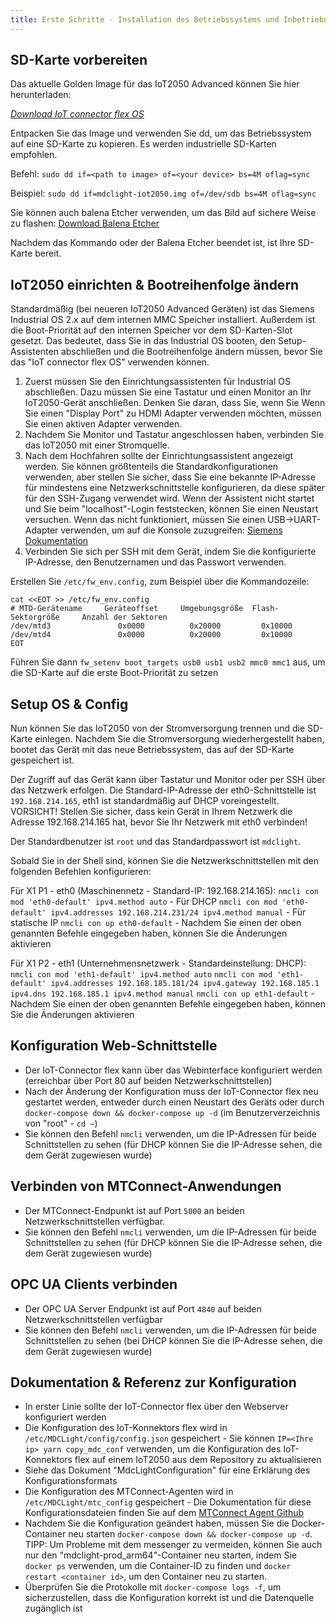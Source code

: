 ```yaml
---
title: Erste Schritte - Installation des Betriebssystems und Inbetriebnahme des IoT connector flex
---
```


## SD-Karte vorbereiten

Das aktuelle Golden Image für das IoT2050 Advanced können Sie hier herunterladen:

_[Download IoT connector flex OS](https://codestryke-artifacts.s3.eu-central-1.amazonaws.com/dmg-mdclight/6nGDr9SZEvhN9qTLOuzMBK61mMb96OmJVf4d/Z9DGRRrFEX87Axzyq0aSxB6sB3LqFWCnW1tk/iot-connector-light-os-v1.2.0.zip)_

Entpacken Sie das Image und verwenden Sie dd, um das Betriebssystem auf eine SD-Karte zu kopieren. Es werden industrielle SD-Karten empfohlen.

Befehl:
`sudo dd if=<path to image> of=<your device> bs=4M oflag=sync`

Beispiel:
`sudo dd if=mdclight-iot2050.img of=/dev/sdb bs=4M oflag=sync`

Sie können auch balena Etcher verwenden, um das Bild auf sichere Weise zu flashen: [Download Balena Etcher](https://www.balena.io/etcher/)

Nachdem das Kommando oder der Balena Etcher beendet ist, ist Ihre SD-Karte bereit.

## IoT2050 einrichten & Bootreihenfolge ändern

Standardmäßig (bei neueren IoT2050 Advanced Geräten) ist das Siemens Industrial OS 2.x auf dem internen MMC Speicher installiert. Außerdem ist die Boot-Priorität
auf den internen Speicher vor dem SD-Karten-Slot gesetzt. Das bedeutet, dass Sie in das Industrial OS booten, den Setup-Assistenten abschließen und die Bootreihenfolge ändern müssen, bevor Sie das "IoT connector flex OS" verwenden können.

1. Zuerst müssen Sie den Einrichtungsassistenten für Industrial OS abschließen. Dazu müssen Sie eine Tastatur und einen Monitor an Ihr IoT2050-Gerät anschließen. Denken Sie daran, dass Sie, wenn Sie
   Wenn Sie einen "Display Port" zu HDMI Adapter verwenden möchten, müssen Sie einen aktiven Adapter verwenden.
2. Nachdem Sie Monitor und Tastatur angeschlossen haben, verbinden Sie das IoT2050 mit einer Stromquelle.
3. Nach dem Hochfahren sollte der Einrichtungsassistent angezeigt werden. Sie können größtenteils die Standardkonfigurationen verwenden, aber stellen Sie sicher, dass Sie eine bekannte IP-Adresse für mindestens eine Netzwerkschnittstelle konfigurieren, da diese später für den SSH-Zugang verwendet wird. Wenn der Assistent nicht startet und Sie beim "localhost"-Login feststecken, können Sie einen Neustart versuchen. Wenn das nicht
   funktioniert, müssen Sie einen USB->UART-Adapter verwenden, um auf die Konsole zuzugreifen: [Siemens Dokumentation](https://support.industry.siemens.com/tf/ww/en/posts/how-to-setup-pre-installed-industrial-os-on-iot2050-advanced/266090/?page=0&pageSize=10)
4. Verbinden Sie sich per SSH mit dem Gerät, indem Sie die konfigurierte IP-Adresse, den Benutzernamen und das Passwort verwenden.

Erstellen Sie `/etc/fw_env.config`, zum Beispiel über die Kommandozeile:

```
cat <<EOT >> /etc/fw_env.config
# MTD-Gerätename     Geräteoffset     Umgebungsgröße  Flash-Sektorgröße     Anzahl der Sektoren
/dev/mtd3               0x0000          0x20000         0x10000
/dev/mtd4               0x0000          0x20000         0x10000
EOT
```

Führen Sie dann `fw_setenv boot_targets usb0 usb1 usb2 mmc0 mmc1` aus, um die SD-Karte auf die erste Boot-Priorität zu setzen

## Setup OS & Config

Nun können Sie das IoT2050 von der Stromversorgung trennen und die SD-Karte einlegen. Nachdem Sie die Stromversorgung wiederhergestellt haben, bootet das Gerät mit
das neue Betriebssystem, das auf der SD-Karte gespeichert ist.

Der Zugriff auf das Gerät kann über Tastatur und Monitor oder per SSH über das Netzwerk erfolgen. Die Standard-IP-Adresse der eth0-Schnittstelle ist `192.168.214.165`, eth1 ist standardmäßig auf
DHCP voreingestellt. VORSICHT! Stellen Sie sicher, dass kein Gerät in Ihrem Netzwerk die Adresse 192.168.214.165 hat, bevor Sie Ihr Netzwerk mit eth0 verbinden!

Der Standardbenutzer ist `root` und das Standardpasswort ist `mdclight`.

Sobald Sie in der Shell sind, können Sie die Netzwerkschnittstellen mit den folgenden Befehlen konfigurieren:

Für X1 P1 - eth0 (Maschinennetz - Standard-IP: 192.168.214.165):
`nmcli con mod 'eth0-default' ipv4.method auto` - Für DHCP
`nmcli con mod 'eth0-default' ipv4.addresses 192.168.214.231/24 ipv4.method manual` - Für statische IP
`nmcli con up eth0-default` - Nachdem Sie einen der oben genannten Befehle eingegeben haben, können Sie die Änderungen aktivieren

Für X1 P2 - eth1 (Unternehmensnetzwerk - Standardeinstellung: DHCP):
`nmcli con mod 'eth1-default' ipv4.method auto`
`nmcli con mod 'eth1-default' ipv4.addresses 192.168.185.181/24 ipv4.gateway 192.168.185.1 ipv4.dns 192.168.185.1 ipv4.method manual`
`nmcli con up eth1-default` - Nachdem Sie einen der oben genannten Befehle eingegeben haben, können Sie die Änderungen aktivieren

## Konfiguration Web-Schnittstelle

- Der IoT-Connector flex kann über das Webinterface konfiguriert werden (erreichbar über Port 80 auf beiden Netzwerkschnittstellen)
- Nach der Änderung der Konfiguration muss der IoT-Connector flex neu gestartet werden, entweder durch einen Neustart des Geräts oder durch `docker-compose down && docker-compose up -d` (im Benutzerverzeichnis von "root" - `cd ~`)
- Sie können den Befehl `nmcli` verwenden, um die IP-Adressen für beide Schnittstellen zu sehen (für DHCP können Sie die IP-Adresse sehen, die dem Gerät zugewiesen wurde)

## Verbinden von MTConnect-Anwendungen

- Der MTConnect-Endpunkt ist auf Port `5000` an beiden Netzwerkschnittstellen verfügbar.
- Sie können den Befehl `nmcli` verwenden, um die IP-Adressen für beide Schnittstellen zu sehen (für DHCP können Sie die IP-Adresse sehen, die dem Gerät zugewiesen wurde)

## OPC UA Clients verbinden

- Der OPC UA Server Endpunkt ist auf Port `4840` auf beiden Netzwerkschnittstellen verfügbar
- Sie können den Befehl `nmcli` verwenden, um die IP-Adressen für beide Schnittstellen zu sehen (bei DHCP können Sie die IP-Adresse sehen, die dem Gerät zugewiesen wurde)

## Dokumentation & Referenz zur Konfiguration

- In erster Linie sollte der IoT-Connector flex über den Webserver konfiguriert werden
- Die Konfiguration des IoT-Konnektors flex wird in `/etc/MDCLight/config/config.json` gespeichert - Sie können `IP=<Ihre ip> yarn copy_mdc_conf` verwenden, um die Konfiguration des IoT-Konnektors flex auf einem IoT2050 aus dem Repository zu aktualisieren
- Siehe das Dokument "MdcLightConfiguration" für eine Erklärung des Konfigurationsformats
- Die Konfiguration des MTConnect-Agenten wird in `/etc/MDCLight/mtc_config` gespeichert - Die Dokumentation für diese Konfigurationsdateien finden Sie auf dem [MTConnect Agent Github](https://github.com/mtconnect/cppagent#configuration)
- Nachdem Sie die Konfiguration geändert haben, müssen Sie die Docker-Container neu starten `docker-compose down && docker-compose up -d`. TIPP: Um Probleme mit dem
  messenger zu vermeiden, können Sie auch nur den "mdclight-prod_arm64"-Container neu starten, indem Sie `docker ps` verwenden, um die Container-ID zu finden und `docker restart <container id>`, um den Container neu zu starten.
- Überprüfen Sie die Protokolle mit `docker-compose logs -f`, um sicherzustellen, dass die Konfiguration korrekt ist und die Datenquelle zugänglich ist
